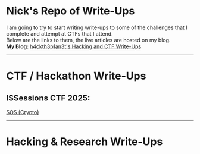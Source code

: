 # Nick's Repo of Write-Ups
I am going to try to start writing write-ups to some of the challenges that I complete and attempt at CTFs that I attend. <br>
Below are the links to them, the live articles are hosted on my blog. <br>
<strong>My Blog: </strong> <a href="https://h4ckth3p1an3t.livejournal.com/" target="__blank__"> h4ckth3p1an3t's Hacking and CTF Write-Ups </a>

<hr>

# CTF / Hackathon Write-Ups

<h2> ISSessions CTF 2025: </h2>
<a href="https://h4ckth3p1an3t.livejournal.com/384.html" target="__blank__">SOS (Crypto)</a>

<hr>

# Hacking & Research Write-Ups

